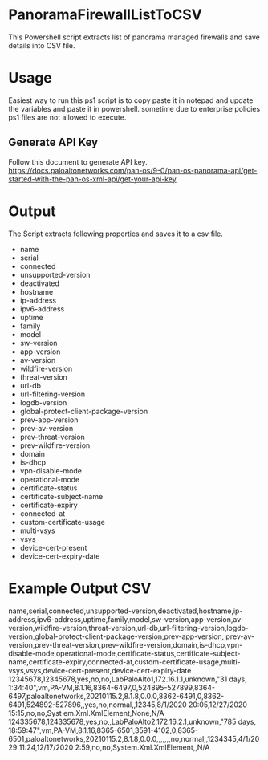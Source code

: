 # PanoramaFirewallListToCSV
This Powershell script extracts list of panorama managed firewalls and save details into CSV file.

# Usage
Easiest way to run this ps1 script is to copy paste it in notepad and update the variables and paste it in powershell. sometime due to enterprise policies ps1 files are not allowed to execute.

## Generate API Key
Follow this document to generate API key.
https://docs.paloaltonetworks.com/pan-os/9-0/pan-os-panorama-api/get-started-with-the-pan-os-xml-api/get-your-api-key

# Output
The Script extracts following properties and saves it to a csv file.
* name
* serial
* connected
* unsupported-version
* deactivated
* hostname
* ip-address
* ipv6-address
* uptime
* family
* model
* sw-version
* app-version
* av-version
* wildfire-version
* threat-version
* url-db
* url-filtering-version
* logdb-version
* global-protect-client-package-version
* prev-app-version
* prev-av-version
* prev-threat-version
* prev-wildfire-version
* domain
* is-dhcp
* vpn-disable-mode
* operational-mode
* certificate-status
* certificate-subject-name
* certificate-expiry
* connected-at
* custom-certificate-usage
* multi-vsys
* vsys
* device-cert-present
* device-cert-expiry-date

# Example Output CSV
name,serial,connected,unsupported-version,deactivated,hostname,ip-address,ipv6-address,uptime,family,model,sw-version,app-version,av-version,wildfire-version,threat-version,url-db,url-filtering-version,logdb-version,global-protect-client-package-version,prev-app-version,
prev-av-version,prev-threat-version,prev-wildfire-version,domain,is-dhcp,vpn-disable-mode,operational-mode,certificate-status,certificate-subject-name,certificate-expiry,connected-at,custom-certificate-usage,multi-vsys,vsys,device-cert-present,device-cert-expiry-date
12345678,12345678,yes,no,no,LabPaloAlto1,172.16.1.1,unknown,"31 days, 1:34:40",vm,PA-VM,8.1.16,8364-6497,0,524895-527899,8364-6497,paloaltonetworks,20210115.2,8.1.8,0.0.0,8362-6491,0,8362-6491,524892-527896,,yes,no,normal,,12345,8/1/2020 20:05,12/27/2020 15:15,no,no,Syst
em.Xml.XmlElement,None,N/A
124335678,124335678,yes,no,,LabPaloAlto2,172.16.2.1,unknown,"785 days, 18:59:47",vm,PA-VM,8.1.16,8365-6501,3591-4102,0,8365-6501,paloaltonetworks,20210115.2,8.1.8,0.0.0,,,,,,,no,normal,,1234345,4/1/2029 11:24,12/17/2020 2:59,no,no,System.Xml.XmlElement,,N/A
